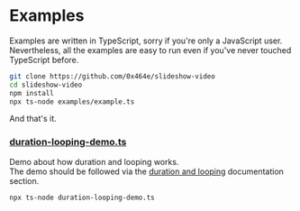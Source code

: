 # Examples

Examples are written in TypeScript, sorry if you're only a JavaScript user.  
Nevertheless, all the examples are easy to run even if you've never touched TypeScript before.

```sh
git clone https://github.com/0x464e/slideshow-video
cd slideshow-video
npm install
npx ts-node examples/example.ts
```

And that's it.

### [duration-looping-demo.ts](https://github.com/0x464e/slideshow-video/blob/master/examples/duration-looping-demo.ts)
Demo about how duration and looping works.  
The demo should be followed via the [duration and looping](https://github.com/0x464e/slideshow-video#duration-looping) 
documentation section.

```sh
npx ts-node duration-looping-demo.ts
```